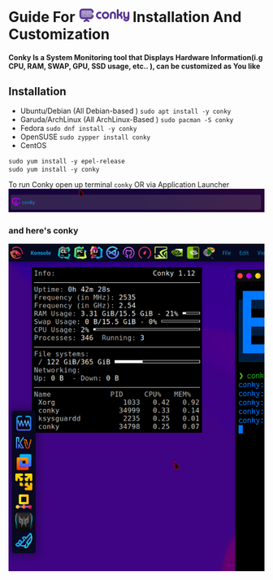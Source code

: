 # Guide For <a href="https://github.com/brndnmtthws/conky"><img width=100 hight=100 src="https://github.com/mmsaeed509/My-Linux-Customization/blob/main/Customization/Conky/conky-logotype-horizontal-violet.png"></a> Installation And  Customization

#### Conky Is a System Monitoring tool that Displays Hardware Information(i.g CPU, RAM, SWAP, GPU, SSD usage, etc.. ), can be customized as You like

## Installation

- Ubuntu/Debian (All Debian-based ) `sudo apt install -y conky`
- Garuda/ArchLinux (All ArchLinux-Based ) `sudo pacman -S conky`
- Fedora `sudo dnf install -y conky`
- OpenSUSE `sudo zypper install conky`
- CentOS
```
sudo yum install -y epel-release
sudo yum install -y conky
```
To run Conky open up terminal `conky` OR via Application Launcher ![](conky.png)

### and here's conky 

![](conky_pure.png)
